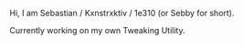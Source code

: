 Hi, I am Sebastian / Kxnstrxktiv / 1e310 (or Sebby for short).   

Currently working on my own Tweaking Utility.   
